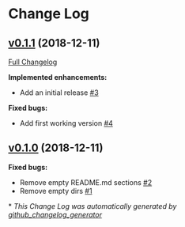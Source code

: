 # Change Log

## [v0.1.1](https://github.com/nathanurwin/bump2version-demo/tree/v0.1.1) (2018-12-11)
[Full Changelog](https://github.com/nathanurwin/bump2version-demo/compare/v0.1.0...v0.1.1)

**Implemented enhancements:**

- Add an initial release [\#3](https://github.com/NathanUrwin/bump2version-demo/issues/3)

**Fixed bugs:**

- Add first working version [\#4](https://github.com/NathanUrwin/bump2version-demo/issues/4)

## [v0.1.0](https://github.com/nathanurwin/bump2version-demo/tree/v0.1.0) (2018-12-11)
**Fixed bugs:**

- Remove empty README.md sections [\#2](https://github.com/NathanUrwin/bump2version-demo/issues/2)
- Remove empty dirs [\#1](https://github.com/NathanUrwin/bump2version-demo/issues/1)



\* *This Change Log was automatically generated by [github_changelog_generator](https://github.com/skywinder/Github-Changelog-Generator)*